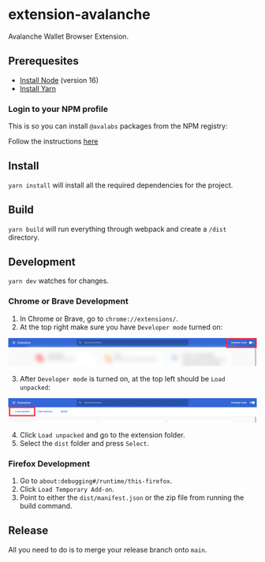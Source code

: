 # extension-avalanche

Avalanche Wallet Browser Extension.

## Prerequesites

- [Install Node](https://nodejs.org/en/blog/release/v16.16.0/) (version 16)
- [Install Yarn](https://classic.yarnpkg.com/lang/en/docs/install)

### Login to your NPM profile

This is so you can install `@avalabs` packages from the NPM registry:

Follow the instructions [here](https://docs.npmjs.com/accessing-npm-using-2fa#sign-in-from-the-command-line-using---auth-typeweb)

## Install

`yarn install` will install all the required dependencies for the project.

## Build

`yarn build` will run everything through webpack and create a `/dist` directory.

## Development

`yarn dev` watches for changes.

### Chrome or Brave Development

1. In Chrome or Brave, go to `chrome://extensions/`.
2. At the top right make sure you have `Developer mode` turned on:

<img src="./docs/screenshots/screenshot1.png" />

3. After `Developer mode` is turned on, at the top left should be `Load unpacked`:

<img src="./docs/screenshots/screenshot2.png" />

4. Click `Load unpacked` and go to the extension folder.
5. Select the `dist` folder and press `Select`.

### Firefox Development

1. Go to `about:debugging#/runtime/this-firefox`.
2. Click `Load Temporary Add-on`.
3. Point to either the `dist/manifest.json` or the zip file from running the build command.

## Release

All you need to do is to merge your release branch onto `main`.
